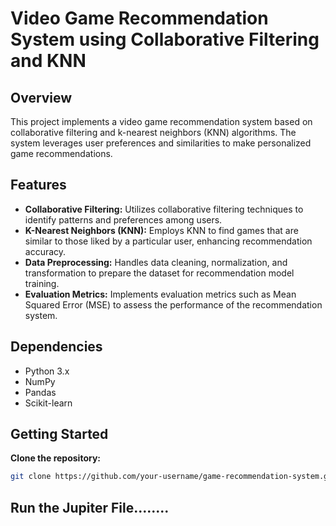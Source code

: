 # Video Game Recommendation System using Collaborative Filtering and KNN

## Overview

This project implements a video game recommendation system based on collaborative filtering and k-nearest neighbors (KNN) algorithms. The system leverages user preferences and similarities to make personalized game recommendations.

## Features

- **Collaborative Filtering:** Utilizes collaborative filtering techniques to identify patterns and preferences among users.
- **K-Nearest Neighbors (KNN):** Employs KNN to find games that are similar to those liked by a particular user, enhancing recommendation accuracy.
- **Data Preprocessing:** Handles data cleaning, normalization, and transformation to prepare the dataset for recommendation model training.
- **Evaluation Metrics:** Implements evaluation metrics such as Mean Squared Error (MSE) to assess the performance of the recommendation system.

## Dependencies

- Python 3.x
- NumPy
- Pandas
- Scikit-learn

## Getting Started

 **Clone the repository:**

   ```bash
   git clone https://github.com/your-username/game-recommendation-system.git
   ```
## Run the Jupiter File........
